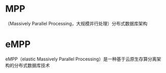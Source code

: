 # MPP
（Massively Parallel Processing，大规模并行处理）分布式数据库架构
# eMPP
eMPP（​​elastic Massively Parallel Processing​​）是一种基于云原生存算分离架构的分布式数据库技术